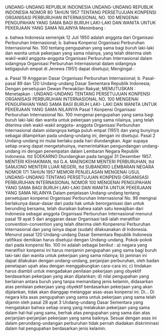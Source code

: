  UNDANG-UNDANG REPUBLIK INDONESIA UNDANG-UNDANG REPUBLIK INDONESIA NOMOR 80 TAHUN 1957 TENTANG PERSETUJUAN KONPENSI ORGANISASI PERBURUHAN INTERNASIONAL NO. 100 MENGENAI PENGUPAHAN YANG SAMA BAGI BURUH LAKI-LAKI DAN WANITA UNTUK PEKERJAAN YANG SAMA NILAINYA
Menimbang :

a. bahwa Indonesia semenjak 12 Juli 1950 adalah anggota dari Organisasi Perburuhan Internasional;
b. bahwa Konpensi Organisasi Perburuhan Internasional No. 100 tentang pengupahan yang sama bagi buruh laki-laki dan wanita untuk pekerjaan yang sama nilainya, yang telah diterima oleh wakil-wakil anggota-anggota Organisasi Perburuhan Internasional dalam sidangnya Organisasi Perburuhan Internasional dalam sidangnya ketigapuluh empat di Jenewa (1951) dapat disetujui;
Mengingat :

a. Pasal 19 Anggaran Dasar Organisasi Perburuhan Internasional;
b. Pasal-pasal 89 dan 120 Undang-undang Dasar Sementara Republik Indonesia; Dengan persetujuan Dewan Perwakilan Rakyat;
MEMUTUSKAN :
 Menetapkan : UNDANG-UNDANG TENTANG PERSETUJUAN KONPENSI ORGANISASI PERBURUHAN INTERNASIONAL NO. 100 MENGENAI PENGUPAHAN YANG SAMA BAGI BURUH LAKI- LAKI DAN WANITA UNTUK PEKERJAAN YANG SAMA NILAINYA
Pasal 1
Konpensi Organisasi Perburuhan Internasional No. 100 mengenai pengupahan yang sama bagi buruh laki-laki dan wanita untuk pekerjaan yang sama nilainya, yang telah diterima oleh wakil-wakil anggota- anggota Organisasi Perburuhan Internasional dalam sidangnya ketiga puluh empat (1951) dan yang bunyinya sebagai dilampirkan pada undang-undang ini, dengan ini disetujui.
Pasal 2
Undang-undang ini mulai berlaku pada hari diundangkan. Agar supaya setiap orang dapat mengetahuinya, memerintahkan pengundangan undang-undang ini dengan penempatan dalam Lembaran Negara Republik Indonesia. ttd SOEKARNO Diundangkan pada tanggal 31 Desember 1957. MENTERI KEHAKIMAN, ttd G.A. MAENGKOM MENTERI PERBURUHAN, ttd SAMJONO MENTERI LUAR NEGERI, ttd SUBANDRIO LEMBARAN NEGARA NOMOR 171 TAHUN 1957 MEMORI PENJELASAN MENGENAI USUL UNDANG-UNDANG TENTANG PERSETUJUAN KONPENSI ORGANISASI PERBURUHAN INTERNASIONAL NOMOR 100 MENGENAI PENGUPAHAN YANG SAMA BAGI BURUH LAKI-LAKI DAN WANITA UNTUK PEKERJAAN YANG SAMA NILAINYA Dalam penjelasan Undang-undang tentang persetujuan konpensi Organisasi Perburuhan Internasional No. 98 mengnai berlakunya dasar-dasar dari pada hak untuk berorganisasi dan untuk berunding bersama, telah diuraikan bahwa salah satu kewajiban dari Indonesia sebagai anggota Organisasi Perburuhan Internasional menurut pasal 19 ayat 5 dari anggaran dasar Organisasi tadi ialah meratifisir convention-convention yang telah diterima oleh Konperensi Perburuhan Internasional dan yang isinya dapat (sudah) dilaksanakan di Indonesia. Menurut pasal 120 Undang-undang Dasar Sementara Republik Indonesia ratifikasi demikian harus disetujui dengan Undang-undang. Pokok-pokok dari pada konpensi No. 100 ini adalah sebagai berikut : a) negara yang meratifisir konpensi ini harus menjamin pengupahan yang sama bagi buruh laki-laki dan wanita untuk pekerjaan yang sama nilainya; b) jaminan ini dapat dilakukan dengan undang-undang, perjanjian perburuhan, oleh badan penetapan upah atau dengan menggabungkan cara-cara ini; c) tindakan harus diambil untuk mengadakan penilaian pekerjaan yang obyektif berdasarkan pekerjaan yang akan dijalankan; d) nilai pengupahan yang berlainan antara buruh yang tanpa memandang jenis kelamin, didasarkan atas penilaian pekerjaan yang obyektif berdasarkan pekerjaan yang akan dijalankan, tidak akan dianggap melanggar asas-asas konpensi ini. Di… Di negara kita asas pengupahan yang sama untuk pekerjaan yang sama telah dijamin oleh pasal 28 ayat 3 Undang-undang Dasar Sementara yang mengatakan bahwa setiap orang yang melakukan pekerjaan yang sama dalam hal-hal yang sama, berhak atas pengupahan yang sama dan atas perjanjian-perjanjian pekerjaan yang sama baiknya. Sesuai dengan asas ini dalam perundang-undangan perburuhan tidak pernah diadakan diskriminasi dalam hal pengupahan berdasarkan jenis kelamin.